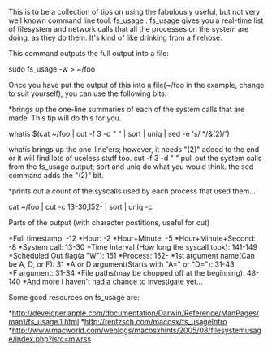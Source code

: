 


This is to be a collection of tips on using the fabulously useful, but not very well known command line tool: fs_usage .
fs_usage gives you a real-time list of filesystem and network calls that all the processes on the system are doing, as they do them.
It's kind of like drinking from a firehose.

This command outputs the full output into a file:

sudo fs_usage -w > ~/foo

Once you have put the output of this into a file(~/foo in the example, change to suit yourself), you can use the following bits:

*brings up the one-line summaries of each of the system calls that are made.  This tip will do this for you.

whatis $(cat ~/foo | cut -f 3 -d " " | sort | uniq | sed -e 's/.*/&(2)/')

whatis brings up the one-line'ers; however, it needs "(2)" added to the end or it will find lots of useless stuff too.  cut -f 3 -d " " pull out the system calls from the fs_usage output; sort and uniq do what you would think.  the sed command adds the "(2)" bit.

*prints out a count of the syscalls used by each process that used them...

cat ~/foo | cut -c 13-30,152- | sort | uniq -c


Parts of the output (with character postitions, useful for cut)

*Full timestamp: -12
*Hour: -2
*Hour+Minute: -5
*Hour+Minute+Second: -8
*System call: 13-30
*Time Interval (How long the syscall took): 141-149
*Scheduled Out flag(a "W"): 151
*Process: 152-
*1st argument name(Can be A, D, or F): 31
*A or D argument(Starts with "A=" or "D="): 31-43  
*F argument: 31-34
*File paths(may be chopped off at the beginning): 48-140
*And more I haven't had a chance to investigate yet...


Some good resources on fs_usage are: 

*http://developer.apple.com/documentation/Darwin/Reference/ManPages/man1/fs_usage.1.html
*http://rentzsch.com/macosx/fs_usageIntro
*http://www.macworld.com/weblogs/macosxhints/2005/08/filesystemusage/index.php?lsrc=mwrss
